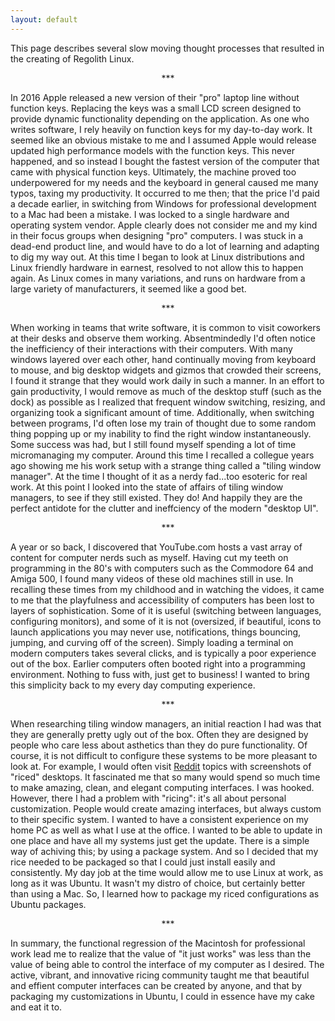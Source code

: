 ```yaml
---
layout: default
---
```


This page describes several slow moving thought processes that resulted in the creating of Regolith Linux.

<p align="center"> *** </p>


In 2016 Apple released a new version of their "pro" laptop line without function keys.  Replacing the keys was a small LCD screen designed to provide dynamic functionality depending on the application.  As one who writes software, I rely heavily on function keys for my day-to-day work.  It seemed like an obvious mistake to me and I assumed Apple would release updated high performance models with the function keys.  This never happened, and so instead I bought the fastest version of the computer that came with physical function keys.  Ultimately, the machine proved too underpowered for my needs and the keyboard in general caused me many typos, taxing my productivity.  It occurred to me then; that the price I'd paid a decade earlier, in switching from Windows for professional development to a Mac had been a mistake.  I was locked to a single hardware and operating system vendor.  Apple clearly does not consider me and my kind in their focus groups when designing "pro" computers.  I was stuck in a dead-end product line, and would have to do a lot of learning and adapting to dig my way out.  At this time I began to look at Linux distributions and Linux friendly hardware in earnest, resolved to not allow this to happen again.  As Linux comes in many variations, and runs on hardware from a large variety of manufacturers, it seemed like a good bet.

<p align="center"> *** </p>

When working in teams that write software, it is common to visit coworkers at their desks and observe them working. Absentmindedly I'd often notice the inefficiency of their interactions with their computers. With many windows layered over each other, hand continually moving from keyboard to mouse, and big desktop widgets and gizmos that crowded their screens, I found it strange that they would work daily in such a manner.  In an effort to gain productivity, I would remove as much of the desktop stuff (such as the dock) as possible as I realized that frequent window switching, resizing, and organizing took a significant amount of time.  Additionally, when switching between programs, I'd often lose my train of thought due to some random thing popping up or my inability to find the right window instantaneously.  Some success was had, but I still found myself spending a lot of time micromanaging my computer.  Around this time I recalled a collegue years ago showing me his work setup with a strange thing called a "tiling window manager".  At the time I thought of it as a nerdy fad...too esoteric for real work.  At this point I looked into the state of affairs of tiling window managers, to see if they still existed.  They do!  And happily they are the perfect antidote for the clutter and ineffciency of the modern "desktop UI".  

<p align="center"> *** </p>


A year or so back, I discovered that YouTube.com hosts a vast array of content for computer nerds such as myself.  Having cut my teeth on programming in the 80's with computers such as the Commodore 64 and Amiga 500, I found many videos of these old machines still in use.  In recalling these times from my childhood and in watching the vidoes, it came to me that the playfulness and accessibility of computers has been lost to layers of sophistication.  Some of it is useful (switching between languages, configuring monitors), and some of it is not (oversized, if beautiful, icons to launch applications you may never use, notifications, things bouncing, jumping, and curving off of the screen).  Simply loading a terminal on modern computers takes several clicks, and is typically a poor experience out of the box.  Earlier computers often booted right into a programming environment.  Nothing to fuss with, just get to business!  I wanted to bring this simplicity back to my every day computing experience.

<p align="center"> *** </p>

When researching tiling window managers, an initial reaction I had was that they are generally pretty ugly out of the box. Often they are designed by people who care less about asthetics than they do pure functionality.  Of course, it is not difficult to configure these systems to be more pleasant to look at.  For example, I would often visit [Reddit](https://www.reddit.com/r/unixporn/) topics with screenshots of "riced" desktops.  It fascinated me that so many would spend so much time to make amazing, clean, and elegant computing interfaces.  I was hooked.  However, there I had a problem with "ricing": it's all about personal customization.  People would create amazing interfaces, but always custom to their specific system.  I wanted to have a consistent experience on my home PC as well as what I use at the office.  I wanted to be able to update in one place and have all my systems just get the update.  There is a simple way of achiving this; by using a package system.  And so I decided that my rice needed to be packaged so that I could just install easily and consistently.  My day job at the time would allow me to use Linux at work, as long as it was Ubuntu.  It wasn't my distro of choice, but certainly better than using a Mac.  So, I learned how to package my riced configurations as Ubuntu packages.    

<p align="center"> *** </p>

In summary, the functional regression of the Macintosh for professional work lead me to realize that the value of "it just works" was less than the value of being able to control the interface of my computer as I desired.  The active, vibrant, and innovative ricing community taught me that beautiful and effient computer interfaces can be created by anyone, and that by packaging my customizations in Ubuntu, I could in essence have my cake and eat it to.
